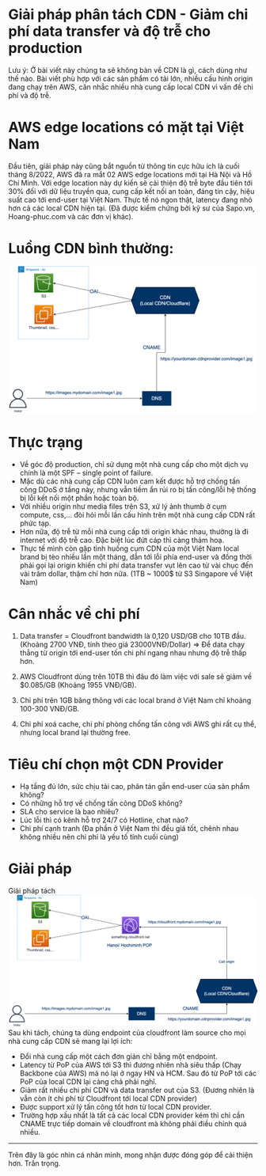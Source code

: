 # Giải pháp phân tách CDN - Giảm chi phí data transfer và độ trễ cho production

Lưu ý: Ở bài viết này chúng ta sẽ không bàn về CDN là gì, cách dùng như thế nào. 
Bài viết phù hợp với các sản phẩm có tải lớn, nhiều cấu hình origin đang chạy trên AWS, cân nhắc nhiều nhà cung cấp local CDN vì vấn đề chi phí và độ trễ.

# AWS edge locations có mặt tại Việt Nam
Đầu tiên, giải pháp này cũng bắt nguồn từ thông tin cực hữu ích là cuối tháng 8/2022, AWS đã ra mắt 02 AWS edge locations mới tại Hà Nội và Hồ Chí Minh.
Với edge location này dự kiến sẽ cải thiện độ trễ byte đầu tiên tới 30% đối với dữ liệu truyền qua, cung cấp kết nối an toàn, đáng tin cậy, hiệu suất cao tới end-user tại Việt Nam.
Thực tế nó ngon thật, latency đang nhỏ hơn cả các local CDN hiện tại. (Đã được kiểm chứng bởi kỹ sư của Sapo.vn, Hoang-phuc.com và các đơn vị khác).

# Luồng CDN bình thường:

![alt text](https://github.com/mrphuongbn/decouple-cdn/blob/main/normal-cdn-aws.png?raw=true)

# Thực trạng
- Về góc độ production, chỉ sử dụng một nhà cung cấp cho một dịch vụ chính là một SPF – single point of failure. 
- Mặc dù các nhà cung cấp CDN luôn cam kết được hỗ trợ chống tấn công DDoS ở tầng này, nhưng vẫn tiềm ẩn rủi ro bị tấn công/lỗi hệ thống bị lỗi kết nối một phần hoặc toàn bộ.
- Với nhiều origin như media files trên S3, xử lý ảnh thumb ở cụm compute, css,...  đòi hỏi mỗi lần cấu hình trên một nhà cung cấp CDN rất phức tạp.
- Hơn nữa, độ trễ từ mỗi nhà cung cấp tới origin khác nhau, thường là đi internet với độ trễ cao. Đặc biệt lúc đứt cáp thì càng thảm hoạ.
- Thực tế mình còn gặp tình huống cụm CDN của một Việt Nam local brand bị tèo nhiều lần một tháng, dẫn tới lỗi phía end-user và đồng thời phải gọi lại origin khiến chi phí data transfer vụt lên cao từ vài chục đến vài trăm dollar, thậm chí hơn nữa. (1TB ~ 1000$ từ S3 Singapore về Việt Nam)


# Cân nhắc về chi phí
1. Data transfer = Cloudfront bandwidth là 0,120 USD/GB cho 10TB đầu.(Khoảng 2700 VNĐ, tính theo giá 23000VNĐ/Dollar)
=> Để data chạy thẳng từ origin tới end-user tốn chi phí ngang nhau nhưng độ trễ thấp hơn.

2. AWS Cloudfront dùng trên 10TB thì đâu đó làm việc với sale sẽ giảm về $0.085/GB (Khoảng 1955 VNĐ/GB).

3. Chi phí trên 1GB băng thông với các local brand ở Việt Nam chỉ khoảng 100-300 VNĐ/GB.

4. Chi phí xoá cache, chi phí phòng chống tấn công với AWS ghi rất cụ thể, nhưng local brand lại thường free.

# Tiêu chí chọn một CDN Provider
- Hạ tầng đủ lớn, sức chịu tải cao, phân tán gần end-user của sản phẩm không?
- Có những hỗ trợ về chống tấn công DDoS không?
- SLA cho service là bao nhiêu?
- Lúc lỗi thì có kênh hỗ trợ 24/7 có Hotline, chat nào?
- Chi phí cạnh tranh (Đa phần ở Việt Nam thì đều giá tốt, chênh nhau không nhiều nên chi phí là yếu tố tính cuối cùng)

# Giải pháp

Giải pháp tách
![alt text](https://github.com/mrphuongbn/decouple-cdn/blob/main/cdn-solution.png?raw=true)
Sau khi tách, chúng ta dùng endpoint của cloudfront làm source cho mọi nhà cung cấp CDN sẽ mang lại lợi ích:
- Đổi nhà cung cấp một cách đơn giản chỉ bằng một endpoint.
- Latency từ PoP của AWS tới S3 thì đương nhiên nhà siêu thấp (Chạy Backbone của AWS) mà nó lại ở ngay HN và HCM. Sau đó từ PoP tới các PoP của local CDN lại càng chả phải nghĩ.
- Giảm rất nhiều chi phí CDN và data transfer out của S3. (Đương nhiên là vẫn còn ít chi phí từ Cloudfront tới local CDN provider)
- Được support xử lý tấn công tốt hơn từ local CDN provider.
- Trường hợp xấu nhất là tất cả các local CDN provider kém thì chỉ cần CNAME trực tiếp domain về cloudfront mà không phải điều chỉnh quá nhiều.

---------
Trên đây là góc nhìn cá nhân mình, mong nhận được đóng góp để cải thiện hơn.
Trân trọng.

